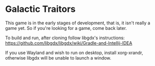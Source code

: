 # Galactic Traitors

This game is in the early stages of development, that is, it isn't really a game yet. So if you're looking for a game, come back later.

To build and run, after cloning follow libgdx's instructions:
https://github.com/libgdx/libgdx/wiki/Gradle-and-Intellij-IDEA

If you use Wayland and wish to run on desktop, install xorg-xrandr, otherwise libgdx will be unable to launch a window.
